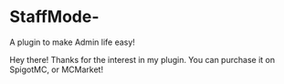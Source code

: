 # StaffMode-
A plugin to make Admin life easy!

Hey there! Thanks for the interest in my plugin. You can purchase it on SpigotMC, or MCMarket!
